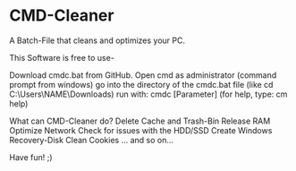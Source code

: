 # CMD-Cleaner
A Batch-File that cleans and optimizes your PC.

This Software is free to use-

Download cmdc.bat from GitHub.
Open cmd as administrator (command prompt from windows)
go into the directory of the cmdc.bat file (like cd C:\Users\NAME\Downloads)
run with: cmdc [Parameter] (for help, type: cm help)

What can CMD-Cleaner do?
   Delete Cache and Trash-Bin
   Release RAM
   Optimize Network
   Check for issues with the HDD/SSD
   Create Windows Recovery-Disk
   Clean Cookies
   ... and so on...
   
   Have fun! ;)

